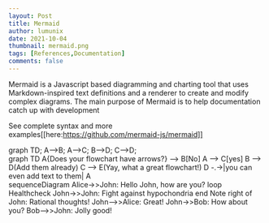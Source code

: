 ```yaml
---
layout: Post
title: Mermaid
author: lumunix
date: 2021-10-04
thumbnail: mermaid.png
tags: [References,Documentation]
comments: false
---
```

Mermaid is a Javascript based diagramming and charting tool that uses Markdown-inspired text definitions and a renderer to create and modify complex diagrams. The main purpose of Mermaid is to help documentation catch up with development

See complete syntax and more examples[[here:https://github.com/mermaid-js/mermaid]]


<div class="mermaid"> graph TD; A-->B; A-->C; B-->D; C-->D; </div>


<div class="mermaid">
graph TD
    A{Does your flowchart have arrows?} --> B[No]
    A --> C[yes]
    B --> D(Add them already)
    C --> E(Yay, what a great flowchart!)
    D -.->|you can even add text to them| A
</div>



<div class="mermaid">
sequenceDiagram
Alice->>John: Hello John, how are you?
loop Healthcheck
    John->>John: Fight against hypochondria
end
Note right of John: Rational thoughts!
John-->>Alice: Great!
John->>Bob: How about you?
Bob-->>John: Jolly good!
</div>
